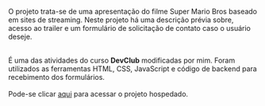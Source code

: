 <p>O projeto trata-se de uma apresentação do filme Super Mario Bros baseado em sites de streaming. 
Neste projeto há uma descrição prévia sobre, acesso ao trailer e um formulário de solicitação de contato caso o usuário deseje.<br><br>
  
É uma das atividades do curso <b>DevClub</b> modificadas por mim. Foram utilizados as ferramentas HTML, CSS, JavaScript e código de backend para recebimento dos formulários.
<br>
<br>
Pode-se clicar <a href="https://pjmariobros.netlify.app">aqui</a> para acessar o projeto hospedado.
<br>
<br>
</p>
